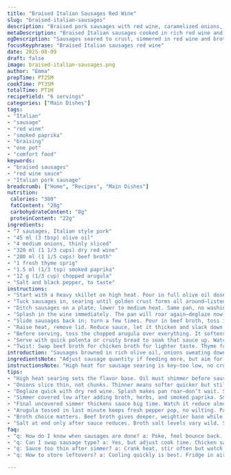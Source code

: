 ```yaml
---
title: "Braised Italian Sausages Red Wine"
slug: "braised-italian-sausages"
description: "Braised pork sausages with red wine, caramelized onions, fresh herbs, and a spicy kick. Uses more olive oil and slightly less liquid to concentrate flavors. Fresh thyme replaces rosemary for a subtle herbal edge. Chili flakes swapped for smoked paprika to add smoky depth without overwhelming heat. Roquette remains for a peppery finish. Cook until sauce thickly coats sausages and onions melt into softness. A comfort dish with layers of savory, sweet, and smoky flavors in one pan."
metaDescription: "Braised Italian sausages cooked in rich red wine and beef broth with caramelized onions, smoked paprika, fresh thyme, and arugula for a peppery finish."
ogDescription: "Sausages seared to crust, simmered in red wine and broth, thick sauce clings with smoky paprika and fresh arugula. Layers of savory plus sweet in one pan."
focusKeyphrase: "Braised Italian sausages red wine"
date: 2025-08-09
draft: false
image: braised-italian-sausages.png
author: "Emma"
prepTime: PT25M
cookTime: PT35M
totalTime: PT1H
recipeYield: "6 servings"
categories: ["Main Dishes"]
tags:
- "Italian"
- "sausage"
- "red wine"
- "smoked paprika"
- "braising"
- "one pot"
- "comfort food"
keywords:
- "braised sausages"
- "red wine sauce"
- "Italian pork sausage"
breadcrumb: ["Home", "Recipes", "Main Dishes"]
nutrition: 
 calories: "380"
 fatContent: "28g"
 carbohydrateContent: "8g"
 proteinContent: "22g"
ingredients:
- "7 sausages, Italian style pork"
- "45 ml (3 tbsp) olive oil"
- "4 medium onions, thinly sliced"
- "320 ml (1 1/3 cups) dry red wine"
- "280 ml (1 1/5 cups) beef broth"
- "1 fresh thyme sprig"
- "1.5 ml (1/3 tsp) smoked paprika"
- "12 g (1/3 cup) chopped arugula"
- "Salt and black pepper, to taste"
instructions:
- "Start with a heavy skillet on high heat. Pour in full olive oil dose, wait till it shimmers but not smokes."
- "Tuck sausages in, searing until golden crust forms all around—listen for that sizzle; crust means flavor locked inside. Takes about 6 minutes but trust the color, not the clock."
- "Ditch sausages on a plate; lower to medium heat. Same pan, no washing—fond underneath. Scatter sliced onions. Stir often. You want soft but not brown, about 7 minutes—onions turning glassy with sweet freckled edges."
- "Splash in the wine immediately. The pan will roar again—deglaze now or never. Use a wooden spoon to scrape all those brown bits up. Wine reduces, bubbles shrink. Roughly 6 minutes until it smells fruity with a hint of alcohol gone."
- "Slide sausages back in; turn a few times. Pour in beef broth, toss in thyme and smoked paprika. Cover loosely with foil or lid. Simmer gently—small bubbles, slow tease. About 20 minutes until sausages feel springy and cooked through if poked with a fork but no juice leaks."
- "Raise heat, remove lid. Reduce sauce, let it thicken and slack down by nearly 75%. Sauce will stick to sausages and onions—lustrous, robust. Season carefully with salt and cracked pepper; taste often because broth is salty, wine tart."
- "Before serving, toss the chopped arugula over everything. It softens slightly in warmth, adds fresh peppery contrast. Skip if you hate bitter greens—use chopped flat-leaf parsley instead."
- "Serve with quick polenta or crusty bread to soak that sauce up. Watch out for oversalting—broth varies wildly. If sauce too thin after simmering, crank heat, stir constantly to avoid burning. If it thickens too fast and sausages still firm, add a splash more broth and cover."
- "Twist: Swap beef broth for chicken broth for lighter taste. Thyme for rosemary if sturdier herb needed. Smoked paprika is sneaky—it’s subtle but adds smoky punch unlike chili flakes’ hot burn."
introduction: "Sausages browned in rich olive oil, onions sweating down slow, then drenched in red wine, broth, herbs. The kitchen fills with fragrant, slightly sharp aromas—wine mingling with pork fat, hints of thyme lifting each bite. Smoke from paprika churns in synergy with sweetness of softened onion layers. I’ve learned to trust the crust on sausages as a flavor vault. This dish reveals magic only after the sauce thickens enough to cling, after all the liquid has reduced to concentrated intensity. I tweak herbs and liquid ratios every time. Cooking by feel—watch for the onions’ texture, the sauce's viscosity—more than clocks. It’s rustic sensibility meets sharp kitchen instincts."
ingredientsNote: "Adjust sausage quantity if feeding more, but aim for thick meaty links. Olive oil quantity bumped slightly from 2 to 3 tbsp for proper browning—too little risks sticking and uneven crust. Onions should be thinly sliced, the kind that release sweetness fast but retain texture; avoid chopped chunks that dissolve outright. Wine: dry red, a Chianti or Merlot preferred, robust but not overpowering. Broth choice impacts final depth—beef broth robust; chicken makes lighter dish. Fresh thyme fresher, subtler than rosemary; it's about poetic herb layering, not scent wrestling. Smoked paprika in place of chili flakes to add warmth without more heat. Arugula adds fresh bite, better than watercress or none at all. Salt to taste only after reduction to avoid oversalting; broth can vary widely. Keep replacements in mind: parsley for herb, chicken broth for beef, chili powder for smoked paprika for different flare."
instructionsNote: "High heat for sausage searing is key—too low, no crust; too high, burnt skin and tough meat inside. Listen for sizzle, watch fat render. Onions added later for caramelization, but not browning—aim for translucency with slight golden edges, the smell changes from sharp to sweet nutty. Deglazing with wine scrapes all flavor-packed bits off the pan bottom; do at once or lose those deep notes. Simmer sausages covered to finish cooking through gently—avoid boiling, which toughens meat. Shake lid occasionally or rotate sausages for even cooking. Final uncovered simmer thickens sauce; it’s the only way to achieve that sticky, clingy finish. Don’t rush; patience pays. Tossing arugula last minute retains peppery freshness without wilting it to nothing—too early and it turns slimy and bitter. Season after reduction to finesse saltiness. Small adjustments to time based on visual and tactile cues trump rigid minutes. Watch sauce consistency, color and powder herb tips for aromatic hints. If sauce scorching on bottom while thickening, lower heat or add splash broth. Polenta accompaniment soaks up sauce, adding creamy texture—brown butter or fontina cheese elevates further."
tips:
- "High heat searing sets the flavor base. Oil must shimmer before sausages hit pan. Not smoking but nearly so. Listen close for sizzle or crust won’t develop. Patience for color. No poking early. Color over clock there."
- "Onions slice thin, not chunks. Thinner means softer quicker but still some texture remains. No browning, aim glassy with flecks of golden crispness, like freckles. Stir often or burn lurks at edges. Sweetness emerges not bitter."
- "Deglaze quick with dry red wine. Splash makes pan roar—don’t wait. Scrape every crumb with wooden spoon. That fond equals flavor depths. Wine reduces for 6 minutes, fruit scent over alcohol sharpness fades, that’s key timing."
- "Simmer covered low after adding broth, herbs, and smoked paprika. Small bubbles, just teasing. Sausages firm but yield to poke, no juice leaks. Slow finish keeps meat tender, avoids toughness. Shake lid, rotate sausage occasionally for even cooking."
- "Final uncovered simmer thickens sauce big time. Watch it reduce almost 75 percent, stick to meat. Sauce is lustrous, coats sausage and soft onions. If too thin, crank heat, stir or add broth splash if thickens too fast before ready."
- "Arugula tossed in last minute keeps fresh pepper pop, no wilting. Parsley substitute if bitter greens offend. Adds contrast to smoky paprika and sweet onions. Don’t add too early or it turns slimy and bitter. Timing is everything."
- "Broth choice matters. Beef broth gives deeper, weightier base while chicken broth lightens flavor. Thyme more subtle than rosemary—swapped when herbs got too punchy before. Smoked paprika quieter than chili flakes, no hot burn but full warmth."
- "Salt at end only after sauce reduces. Broth salt levels vary wild. Salt early and risk oversalt, no fix except dilution. Taste often once sauce thickened to finesse seasoning. Be cautious with cracked pepper too. Layer season slow."
faq:
- "q: How do I know when sausages are done? a: Poke, feel bounce back. Juice should be clear, no red leaks. Sausage feels springy not hard. Avoid timing only. Meat texture and juices give best clues. Watch for sauce thickness too."
- "q: Can I swap sausage type? a: Yes, but adjust cook time. Chicken sausages cook faster, lighter in flavor. Beef or turkey work, but flavor changes. Links must be thick enough to avoid drying. Adjust herbs or paprika if you want deeper or lighter profile."
- "q: Sauce too thin after simmer? a: Crank heat, stir often but watch bottom. Add broth splash if thickens too quick but sausages still raw inside. Patience key here. Sauce must cling but meat cooked through. Avoid high flame from start or burn happens."
- "q: How to store leftovers? a: Cooling quickly is best. Fridge in airtight container for 3 days. Freeze okay but sauce texture slightly changes. Reheat gently on stove, add splash broth or water if thickened too much. Avoid microwave reheating to keep texture decent."

---
```

